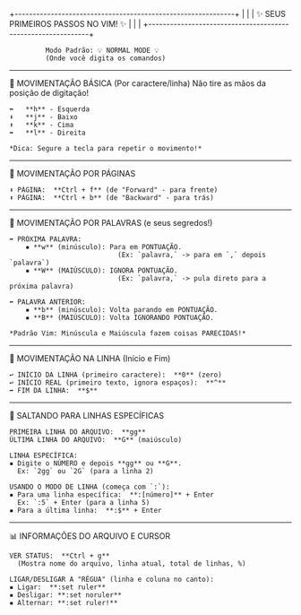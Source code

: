 +-------------------------------------------------------------+
|                                                             |
|          ✨  SEUS PRIMEIROS PASSOS NO VIM!  ✨              |
|                                                             |
+-------------------------------------------------------------+

             Modo Padrão: 💡 NORMAL MODE 💡
             (Onde você digita os comandos)

---------------------------------------------------------------

🎯  MOVIMENTAÇÃO BÁSICA (Por caractere/linha)
    Não tire as mãos da posição de digitação!

    ⬅️   **h** - Esquerda
    ⬇️   **j** - Baixo
    ⬆️   **k** - Cima
    ➡️   **l** - Direita

    *Dica: Segure a tecla para repetir o movimento!*

---------------------------------------------------------------

📄  MOVIMENTAÇÃO POR PÁGINAS

    ⬇️ PÁGINA:  **Ctrl + f** (de "Forward" - para frente)
    ⬆️ PÁGINA:  **Ctrl + b** (de "Backward" - para trás)

---------------------------------------------------------------

📖  MOVIMENTAÇÃO POR PALAVRAS (e seus segredos!)

    ➡️ PRÓXIMA PALAVRA:
        ▪️ **w** (minúsculo): Para em PONTUAÇÃO.
                               (Ex: `palavra,` -> para em `,` depois `palavra`)
        ▪️ **W** (MAIÚSCULO): IGNORA PONTUAÇÃO.
                               (Ex: `palavra,` -> pula direto para a próxima palavra)

    ⬅️ PALAVRA ANTERIOR:
        ▪️ **b** (minúsculo): Volta parando em PONTUAÇÃO.
        ▪️ **B** (MAIÚSCULO): Volta IGNORANDO PONTUAÇÃO.

    *Padrão Vim: Minúscula e Maiúscula fazem coisas PARECIDAS!*

---------------------------------------------------------------

📏  MOVIMENTAÇÃO NA LINHA (Início e Fim)

    ↩️ INÍCIO DA LINHA (primeiro caractere):  **0** (zero)
    ↩️ INÍCIO REAL (primeiro texto, ignora espaços):  **^**
    ➡️ FIM DA LINHA:  **$**

---------------------------------------------------------------

🔢  SALTANDO PARA LINHAS ESPECÍFICAS

    PRIMEIRA LINHA DO ARQUIVO:  **gg**
    ÚLTIMA LINHA DO ARQUIVO:  **G** (maiúsculo)

    LINHA ESPECÍFICA:
    ▪️ Digite o NÚMERO e depois **gg** ou **G**.
      Ex: `2gg` ou `2G` (para a linha 2)

    USANDO O MODO DE LINHA (começa com `:`):
    ▪️ Para uma linha específica:  **:[número]** + Enter
      Ex: `:5` + Enter (para a linha 5)
    ▪️ Para a última linha:  **:$** + Enter

---------------------------------------------------------------

📊  INFORMAÇÕES DO ARQUIVO E CURSOR

    VER STATUS:  **Ctrl + g**
      (Mostra nome do arquivo, linha atual, total de linhas, %)

    LIGAR/DESLIGAR A "RÉGUA" (linha e coluna no canto):
    ▪️ Ligar:  **:set ruler**
    ▪️ Desligar: **:set noruler**
    ▪️ Alternar: **:set ruler!**
